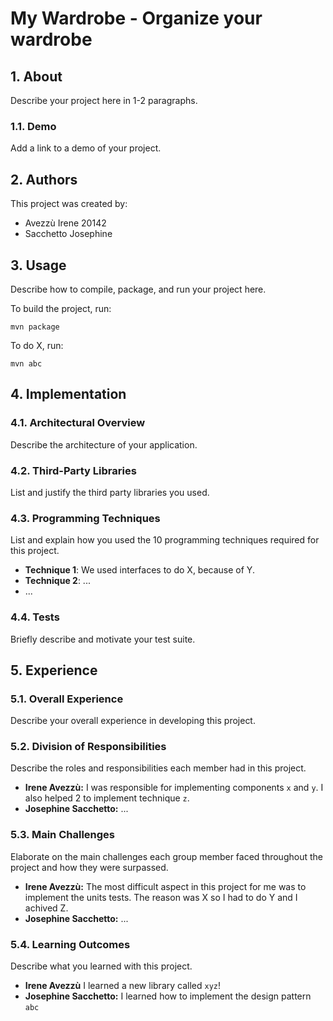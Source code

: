 # My Wardrobe - Organize your wardrobe

## 1. About

Describe your project here in 1-2 paragraphs.

### 1.1. Demo

Add a link to a demo of your project.

## 2. Authors

This project was created by:

* Avezzù Irene 20142 
* Sacchetto Josephine 

## 3. Usage

Describe how to compile, package, and run your project here.

To build the project, run:

```shell
mvn package
```

To do X, run:

```
mvn abc
```

## 4. Implementation

### 4.1. Architectural Overview

Describe the architecture of your application.

### 4.2. Third-Party Libraries

List and justify the third party libraries you used.

### 4.3. Programming Techniques

List and explain how you used the 10 programming techniques required for this project.

- **Technique 1**: We used interfaces to do X, because of Y. 
- **Technique 2**: ...
- ...

### 4.4. Tests

Briefly describe and motivate your test suite.

## 5. Experience

### 5.1. Overall Experience

Describe your overall experience in developing this project.

### 5.2. Division of Responsibilities

Describe the roles and responsibilities each member had in this project.

- **Irene Avezzù:** I was responsible for implementing components `x` and `y`. I also helped 2 to implement technique `z`.
- **Josephine Sacchetto:** ...


### 5.3. Main Challenges

Elaborate on the main challenges each group member faced throughout the project and how they were surpassed.

- **Irene Avezzù:** The most difficult aspect in this project for me was to implement the units tests. The reason was X so I had to do Y and I achived Z.
- **Josephine Sacchetto:** ...

### 5.4. Learning Outcomes

Describe what you learned with this project.

- **Irene Avezzù** I learned a new library called `xyz`!
- **Josephine Sacchetto:** I learned how to implement the design pattern `abc`




